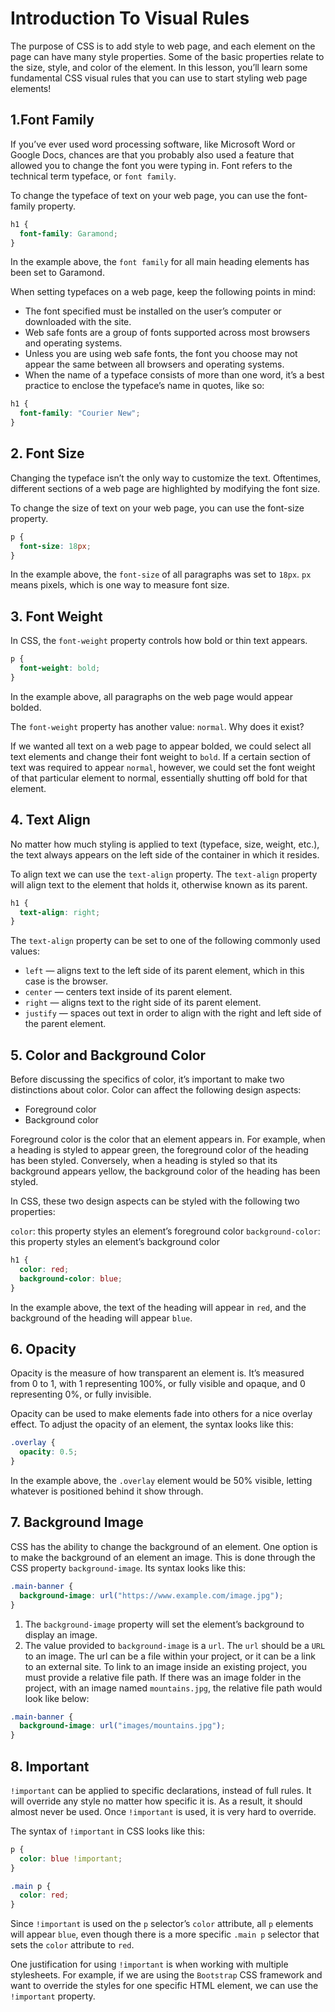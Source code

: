 # Introduction To Visual Rules

The purpose of CSS is to add style to web page, and each element on the page can have many style properties. Some of the basic properties relate to the size, style, and color of the element. In this lesson, you’ll learn some fundamental CSS visual rules that you can use to start styling web page elements!

## 1.Font Family

If you’ve ever used word processing software, like Microsoft Word or Google Docs, chances are that you probably also used a feature that allowed you to change the font you were typing in. Font refers to the technical term typeface, or `font family`.

To change the typeface of text on your web page, you can use the font-family property.

```css
h1 {
  font-family: Garamond;
}
```

In the example above, the `font family` for all main heading elements has been set to Garamond.

When setting typefaces on a web page, keep the following points in mind:

- The font specified must be installed on the user’s computer or downloaded with the site.
- Web safe fonts are a group of fonts supported across most browsers and operating systems.
- Unless you are using web safe fonts, the font you choose may not appear the same between all browsers and operating systems.
- When the name of a typeface consists of more than one word, it’s a best practice to enclose the typeface’s name in quotes, like so:

```css
h1 {
  font-family: "Courier New";
}
```

## 2. Font Size

Changing the typeface isn’t the only way to customize the text. Oftentimes, different sections of a web page are highlighted by modifying the font size.

To change the size of text on your web page, you can use the font-size property.

```css
p {
  font-size: 18px;
}
```

In the example above, the `font-size` of all paragraphs was set to `18px`. `px` means pixels, which is one way to measure font size.

## 3. Font Weight

In CSS, the `font-weight` property controls how bold or thin text appears.

```css
p {
  font-weight: bold;
}
```

In the example above, all paragraphs on the web page would appear bolded.

The `font-weight` property has another value: `normal`. Why does it exist?

If we wanted all text on a web page to appear bolded, we could select all text elements and change their font weight to `bold`. If a certain section of text was required to appear `normal`, however, we could set the font weight of that particular element to normal, essentially shutting off bold for that element.

## 4. Text Align

No matter how much styling is applied to text (typeface, size, weight, etc.), the text always appears on the left side of the container in which it resides.

To align text we can use the `text-align` property. The `text-align` property will align text to the element that holds it, otherwise known as its parent.

```css
h1 {
  text-align: right;
}
```

The `text-align` property can be set to one of the following commonly used values:

- `left` — aligns text to the left side of its parent element, which in this case is the browser.
- `center` — centers text inside of its parent element.
- `right` — aligns text to the right side of its parent element.
- `justify` — spaces out text in order to align with the right and left side of the parent element.

## 5. Color and Background Color

Before discussing the specifics of color, it’s important to make two distinctions about color. Color can affect the following design aspects:

- Foreground color
- Background color

Foreground color is the color that an element appears in. For example, when a heading is styled to appear green, the foreground color of the heading has been styled. Conversely, when a heading is styled so that its background appears yellow, the background color of the heading has been styled.

In CSS, these two design aspects can be styled with the following two properties:

`color`: this property styles an element’s foreground color
`background-color`: this property styles an element’s background color

```css
h1 {
  color: red;
  background-color: blue;
}
```

In the example above, the text of the heading will appear in `red`, and the background of the heading will appear `blue`.

## 6. Opacity

Opacity is the measure of how transparent an element is. It’s measured from 0 to 1, with 1 representing 100%, or fully visible and opaque, and 0 representing 0%, or fully invisible.

Opacity can be used to make elements fade into others for a nice overlay effect. To adjust the opacity of an element, the syntax looks like this:

```css
.overlay {
  opacity: 0.5;
}
```

In the example above, the `.overlay` element would be 50% visible, letting whatever is positioned behind it show through.

## 7. Background Image

CSS has the ability to change the background of an element. One option is to make the background of an element an image. This is done through the CSS property `background-image`. Its syntax looks like this:

```css
.main-banner {
  background-image: url("https://www.example.com/image.jpg");
}
```

1. The `background-image` property will set the element’s background to display an image.
2. The value provided to `background-image` is a `url`. The `url` should be a `URL` to an image. The url can be a file within your project, or it can be a link to an external site. To link to an image inside an existing project, you must provide a relative file path. If there was an image folder in the project, with an image named `mountains.jpg`, the relative file path would look like below:

```css
.main-banner {
  background-image: url("images/mountains.jpg");
}
```

## 8. Important

`!important` can be applied to specific declarations, instead of full rules. It will override any style no matter how specific it is. As a result, it should almost never be used. Once `!important` is used, it is very hard to override.

The syntax of `!important` in CSS looks like this:

```css
p {
  color: blue !important;
}

.main p {
  color: red;
}
```

Since `!important` is used on the `p` selector’s `color` attribute, all `p` elements will appear `blue`, even though there is a more specific `.main p` selector that sets the `color` attribute to `red`.

One justification for using `!important` is when working with multiple stylesheets. For example, if we are using the `Bootstrap` CSS framework and want to override the styles for one specific HTML element, we can use the `!important` property.

